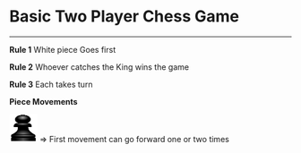 # Basic Two Player Chess Game
___
**Rule 1**
White piece Goes first

**Rule 2**
Whoever catches the King wins the game

**Rule 3**
Each takes turn

**Piece Movements**

<img src="https://github.com/marcos-commits/chess_project/blob/main/img/blackPawn.png" width="50px" height="50px" title="blackPawn" /> => First movement can go forward one or two times
